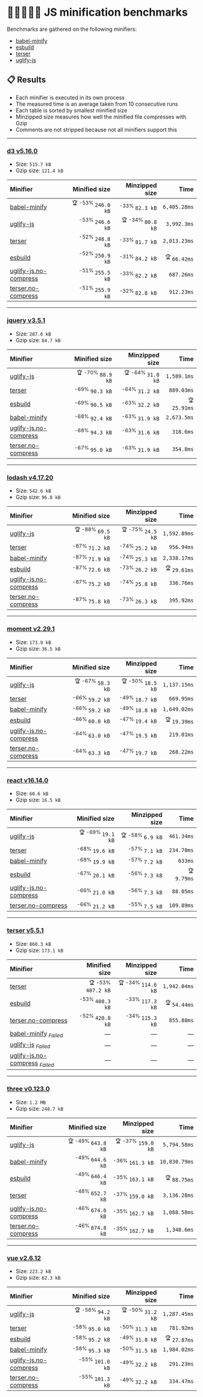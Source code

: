 # 🏃‍♂️🏃‍♀️🏃 JS minification benchmarks

Benchmarks are gathered on the following minifiers:
- [babel-minify](https://github.com/babel/minify)
- [esbuild](https://github.com/evanw/esbuild)
- [terser](https://github.com/terser/terser)
- [uglify-js](https://github.com/mishoo/UglifyJS)

## 📋 Results
- Each minifier is executed in its own process
- The measured time is an average taken from 10 consecutive runs
- Each table is sorted by smallest minified size
- Minzipped size measures how well the minified file compresses with Gzip
- Comments are not stripped because not all minifiers support this

----

<!-- benchmarks:start -->
### [d3 v5.16.0](https://www.npmjs.com/package/d3/v/5.16.0)
- Size: `515.7 kB`
- Gzip size: `121.4 kB`

| Minifier                                                                   |                 Minified size |               Minzipped size |                    Time |
| :------------------------------------------------------------------------- | ----------------------------: | ---------------------------: | ----------------------: |
| [babel-minify](/lib/benchmark/minifiers/babel-minify.js)                   | <sup>🏆 -53% </sup>`246.0 kB` |    <sup>-33% </sup>`82.3 kB` |            `6,405.28ms` |
| [uglify-js](/lib/benchmark/minifiers/uglify-js.js)                         |    <sup>-53% </sup>`246.6 kB` | <sup>🏆 -34% </sup>`80.8 kB` |             `3,992.3ms` |
| [terser](/lib/benchmark/minifiers/terser.js)                               |    <sup>-52% </sup>`248.8 kB` |    <sup>-33% </sup>`81.7 kB` |            `2,013.23ms` |
| [esbuild](/lib/benchmark/minifiers/esbuild.js)                             |    <sup>-52% </sup>`250.9 kB` |    <sup>-31% </sup>`84.2 kB` | <sup>🏆 </sup>`66.42ms` |
| [uglify-js.no-compress](/lib/benchmark/minifiers/uglify-js.no-compress.js) |    <sup>-51% </sup>`255.5 kB` |    <sup>-33% </sup>`82.2 kB` |              `687.26ms` |
| [terser.no-compress](/lib/benchmark/minifiers/terser.no-compress.js)       |    <sup>-51% </sup>`255.9 kB` |    <sup>-32% </sup>`82.8 kB` |              `912.23ms` |
----
### [jquery v3.5.1](https://www.npmjs.com/package/jquery/v/3.5.1)
- Size: `287.6 kB`
- Gzip size: `84.7 kB`

| Minifier                                                                   |                Minified size |               Minzipped size |                    Time |
| :------------------------------------------------------------------------- | ---------------------------: | ---------------------------: | ----------------------: |
| [uglify-js](/lib/benchmark/minifiers/uglify-js.js)                         | <sup>🏆 -70% </sup>`88.9 kB` | <sup>🏆 -64% </sup>`31.0 kB` |             `1,589.1ms` |
| [terser](/lib/benchmark/minifiers/terser.js)                               |    <sup>-69% </sup>`90.3 kB` |    <sup>-64% </sup>`31.2 kB` |              `889.03ms` |
| [esbuild](/lib/benchmark/minifiers/esbuild.js)                             |    <sup>-69% </sup>`90.5 kB` |    <sup>-63% </sup>`32.2 kB` | <sup>🏆 </sup>`25.91ms` |
| [babel-minify](/lib/benchmark/minifiers/babel-minify.js)                   |    <sup>-68% </sup>`92.4 kB` |    <sup>-63% </sup>`31.9 kB` |             `2,673.5ms` |
| [uglify-js.no-compress](/lib/benchmark/minifiers/uglify-js.no-compress.js) |    <sup>-68% </sup>`94.3 kB` |    <sup>-63% </sup>`31.6 kB` |               `318.6ms` |
| [terser.no-compress](/lib/benchmark/minifiers/terser.no-compress.js)       |    <sup>-67% </sup>`95.0 kB` |    <sup>-63% </sup>`31.9 kB` |               `354.8ms` |
----
### [lodash v4.17.20](https://www.npmjs.com/package/lodash/v/4.17.20)
- Size: `542.6 kB`
- Gzip size: `96.8 kB`

| Minifier                                                                   |                Minified size |               Minzipped size |                    Time |
| :------------------------------------------------------------------------- | ---------------------------: | ---------------------------: | ----------------------: |
| [uglify-js](/lib/benchmark/minifiers/uglify-js.js)                         | <sup>🏆 -88% </sup>`69.5 kB` | <sup>🏆 -75% </sup>`24.5 kB` |            `1,592.89ms` |
| [terser](/lib/benchmark/minifiers/terser.js)                               |    <sup>-87% </sup>`71.2 kB` |    <sup>-74% </sup>`25.2 kB` |              `956.94ms` |
| [babel-minify](/lib/benchmark/minifiers/babel-minify.js)                   |    <sup>-87% </sup>`71.9 kB` |    <sup>-74% </sup>`25.3 kB` |            `2,338.17ms` |
| [esbuild](/lib/benchmark/minifiers/esbuild.js)                             |    <sup>-87% </sup>`72.6 kB` |    <sup>-73% </sup>`26.2 kB` | <sup>🏆 </sup>`29.61ms` |
| [uglify-js.no-compress](/lib/benchmark/minifiers/uglify-js.no-compress.js) |    <sup>-87% </sup>`75.2 kB` |    <sup>-74% </sup>`25.8 kB` |              `336.76ms` |
| [terser.no-compress](/lib/benchmark/minifiers/terser.no-compress.js)       |    <sup>-87% </sup>`75.8 kB` |    <sup>-73% </sup>`26.3 kB` |              `395.92ms` |
----
### [moment v2.29.1](https://www.npmjs.com/package/moment/v/2.29.1)
- Size: `173.9 kB`
- Gzip size: `36.5 kB`

| Minifier                                                                   |                Minified size |               Minzipped size |                    Time |
| :------------------------------------------------------------------------- | ---------------------------: | ---------------------------: | ----------------------: |
| [uglify-js](/lib/benchmark/minifiers/uglify-js.js)                         | <sup>🏆 -67% </sup>`58.3 kB` | <sup>🏆 -50% </sup>`18.5 kB` |            `1,137.15ms` |
| [terser](/lib/benchmark/minifiers/terser.js)                               |    <sup>-66% </sup>`59.2 kB` |    <sup>-49% </sup>`18.7 kB` |              `669.95ms` |
| [babel-minify](/lib/benchmark/minifiers/babel-minify.js)                   |    <sup>-66% </sup>`59.2 kB` |    <sup>-49% </sup>`18.8 kB` |            `1,649.02ms` |
| [esbuild](/lib/benchmark/minifiers/esbuild.js)                             |    <sup>-66% </sup>`60.0 kB` |    <sup>-47% </sup>`19.4 kB` | <sup>🏆 </sup>`19.39ms` |
| [uglify-js.no-compress](/lib/benchmark/minifiers/uglify-js.no-compress.js) |    <sup>-64% </sup>`63.0 kB` |    <sup>-47% </sup>`19.5 kB` |              `219.01ms` |
| [terser.no-compress](/lib/benchmark/minifiers/terser.no-compress.js)       |    <sup>-64% </sup>`63.3 kB` |    <sup>-47% </sup>`19.7 kB` |              `268.22ms` |
----
### [react v16.14.0](https://www.npmjs.com/package/react/v/16.14.0)
- Size: `60.6 kB`
- Gzip size: `16.5 kB`

| Minifier                                                                   |                Minified size |              Minzipped size |                   Time |
| :------------------------------------------------------------------------- | ---------------------------: | --------------------------: | ---------------------: |
| [uglify-js](/lib/benchmark/minifiers/uglify-js.js)                         | <sup>🏆 -69% </sup>`19.1 kB` | <sup>🏆 -58% </sup>`6.9 kB` |             `461.34ms` |
| [terser](/lib/benchmark/minifiers/terser.js)                               |    <sup>-68% </sup>`19.6 kB` |    <sup>-57% </sup>`7.1 kB` |             `234.78ms` |
| [babel-minify](/lib/benchmark/minifiers/babel-minify.js)                   |    <sup>-68% </sup>`19.9 kB` |    <sup>-57% </sup>`7.2 kB` |                `633ms` |
| [esbuild](/lib/benchmark/minifiers/esbuild.js)                             |    <sup>-67% </sup>`20.1 kB` |    <sup>-56% </sup>`7.3 kB` | <sup>🏆 </sup>`9.79ms` |
| [uglify-js.no-compress](/lib/benchmark/minifiers/uglify-js.no-compress.js) |    <sup>-66% </sup>`21.0 kB` |    <sup>-56% </sup>`7.3 kB` |              `88.05ms` |
| [terser.no-compress](/lib/benchmark/minifiers/terser.no-compress.js)       |    <sup>-66% </sup>`21.2 kB` |    <sup>-55% </sup>`7.5 kB` |             `109.89ms` |
----
### [terser v5.5.1](https://www.npmjs.com/package/terser/v/5.5.1)
- Size: `860.3 kB`
- Gzip size: `173.1 kB`

| Minifier                                                                                       |                 Minified size |                Minzipped size |                    Time |
| :--------------------------------------------------------------------------------------------- | ----------------------------: | ----------------------------: | ----------------------: |
| [terser](/lib/benchmark/minifiers/terser.js)                                                   | <sup>🏆 -53% </sup>`407.2 kB` | <sup>🏆 -34% </sup>`114.6 kB` |            `1,942.04ms` |
| [esbuild](/lib/benchmark/minifiers/esbuild.js)                                                 |    <sup>-53% </sup>`408.3 kB` |    <sup>-33% </sup>`117.3 kB` | <sup>🏆 </sup>`54.44ms` |
| [terser.no-compress](/lib/benchmark/minifiers/terser.no-compress.js)                           |    <sup>-52% </sup>`420.8 kB` |    <sup>-34% </sup>`115.3 kB` |              `855.88ms` |
| [babel-minify](/lib/benchmark/minifiers/babel-minify.js) <sub>_Failed_</sub>                   |                             — |                             — |                       — |
| [uglify-js](/lib/benchmark/minifiers/uglify-js.js) <sub>_Failed_</sub>                         |                             — |                             — |                       — |
| [uglify-js.no-compress](/lib/benchmark/minifiers/uglify-js.no-compress.js) <sub>_Failed_</sub> |                             — |                             — |                       — |
----
### [three v0.123.0](https://www.npmjs.com/package/three/v/0.123.0)
- Size: `1.2 MB`
- Gzip size: `248.7 kB`

| Minifier                                                                   |                 Minified size |                Minzipped size |                    Time |
| :------------------------------------------------------------------------- | ----------------------------: | ----------------------------: | ----------------------: |
| [uglify-js](/lib/benchmark/minifiers/uglify-js.js)                         | <sup>🏆 -49% </sup>`643.8 kB` | <sup>🏆 -37% </sup>`159.0 kB` |            `5,794.58ms` |
| [babel-minify](/lib/benchmark/minifiers/babel-minify.js)                   |    <sup>-49% </sup>`644.6 kB` |    <sup>-36% </sup>`161.3 kB` |           `10,830.79ms` |
| [esbuild](/lib/benchmark/minifiers/esbuild.js)                             |    <sup>-49% </sup>`646.4 kB` |    <sup>-35% </sup>`163.1 kB` | <sup>🏆 </sup>`88.75ms` |
| [terser](/lib/benchmark/minifiers/terser.js)                               |    <sup>-48% </sup>`652.7 kB` |    <sup>-37% </sup>`159.0 kB` |            `3,136.28ms` |
| [uglify-js.no-compress](/lib/benchmark/minifiers/uglify-js.no-compress.js) |    <sup>-46% </sup>`674.6 kB` |    <sup>-35% </sup>`162.7 kB` |            `1,088.58ms` |
| [terser.no-compress](/lib/benchmark/minifiers/terser.no-compress.js)       |    <sup>-46% </sup>`674.8 kB` |    <sup>-35% </sup>`162.7 kB` |             `1,348.6ms` |
----
### [vue v2.6.12](https://www.npmjs.com/package/vue/v/2.6.12)
- Size: `223.2 kB`
- Gzip size: `62.3 kB`

| Minifier                                                                   |                Minified size |               Minzipped size |                    Time |
| :------------------------------------------------------------------------- | ---------------------------: | ---------------------------: | ----------------------: |
| [uglify-js](/lib/benchmark/minifiers/uglify-js.js)                         | <sup>🏆 -58% </sup>`94.2 kB` | <sup>🏆 -50% </sup>`31.2 kB` |            `1,287.45ms` |
| [terser](/lib/benchmark/minifiers/terser.js)                               |    <sup>-58% </sup>`95.0 kB` |    <sup>-50% </sup>`31.3 kB` |              `781.92ms` |
| [esbuild](/lib/benchmark/minifiers/esbuild.js)                             |    <sup>-58% </sup>`95.2 kB` |    <sup>-49% </sup>`31.8 kB` | <sup>🏆 </sup>`27.87ms` |
| [babel-minify](/lib/benchmark/minifiers/babel-minify.js)                   |    <sup>-58% </sup>`95.3 kB` |    <sup>-50% </sup>`31.5 kB` |            `1,984.02ms` |
| [uglify-js.no-compress](/lib/benchmark/minifiers/uglify-js.no-compress.js) |   <sup>-55% </sup>`101.0 kB` |    <sup>-49% </sup>`32.2 kB` |              `291.23ms` |
| [terser.no-compress](/lib/benchmark/minifiers/terser.no-compress.js)       |   <sup>-55% </sup>`101.3 kB` |    <sup>-49% </sup>`32.2 kB` |              `334.47ms` |
<!-- benchmarks:end -->


